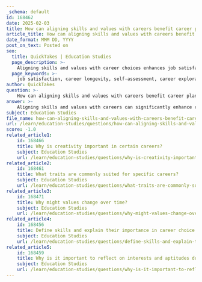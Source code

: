 ```yaml
---
_schema: default
id: 168462
date: 2025-02-03
title: How can aligning skills and values with careers benefit career planning?
article_title: How can aligning skills and values with careers benefit career planning?
date_format: MMM DD, YYYY
post_on_text: Posted on
seo:
  title: QuickTakes | Education Studies
  page_description: >-
    Aligning skills and values with career choices enhances job satisfaction, fosters career longevity, assists in effective self-assessment, aids targeted career exploration, promotes a holistic approach to career planning, and encourages adaptability in a changing job market.
  page_keywords: >-
    job satisfaction, career longevity, self-assessment, career exploration, holistic career planning, adaptability, skills alignment, values alignment, career paths, personal fulfillment
author: QuickTakes
question: >-
    How can aligning skills and values with careers benefit career planning?
answer: >-
    Aligning skills and values with careers can significantly enhance career planning in several ways:\n\n1. **Increased Job Satisfaction**: When individuals choose careers that resonate with their personal skills and values, they are more likely to find their work fulfilling. This alignment fosters a sense of purpose and motivation, leading to higher job satisfaction. For instance, someone who values creativity may thrive in artistic fields, while a person who prioritizes helping others might find fulfillment in healthcare or social work.\n\n2. **Enhanced Career Longevity**: Careers that align with personal values often result in greater commitment and lower turnover rates. When individuals feel that their work reflects their beliefs and passions, they are more likely to remain in their roles long-term. This stability can reduce the stress and uncertainty associated with frequent job changes.\n\n3. **Effective Self-Assessment**: Tools like the Skills Matcher and self-assessment questionnaires help individuals evaluate their skills and identify personal strengths. By understanding their abilities, individuals can make informed decisions about which career paths to pursue. For example, a person who excels in mathematics and data analysis might explore careers in engineering or data science.\n\n4. **Career Exploration**: Aligning skills and values allows for a more targeted exploration of career options. By identifying specific skills and values, individuals can focus on careers that are a good fit. For instance, someone who enjoys interpersonal relationships may find rewarding opportunities in fields like human resources or counseling.\n\n5. **Holistic Career Planning**: The process of aligning skills and values encourages a comprehensive approach to career planning. It involves not only assessing one's abilities but also reflecting on personal values and interests. This holistic view can lead to unexpected yet fulfilling career paths, as individuals discover roles that resonate with their true selves.\n\n6. **Adaptability and Flexibility**: Understanding the interplay between skills and values can also foster adaptability. As individuals gain new skills or their values evolve, they can reassess their career paths and make necessary adjustments. This flexibility is crucial in today’s rapidly changing job market.\n\nIn summary, aligning skills and values with career choices is essential for effective career planning. It leads to greater job satisfaction, career longevity, and a more focused exploration of opportunities, ultimately guiding individuals toward fulfilling and successful careers.
subject: Education Studies
file_name: how-can-aligning-skills-and-values-with-careers-benefit-career-planning.md
url: /learn/education-studies/questions/how-can-aligning-skills-and-values-with-careers-benefit-career-planning
score: -1.0
related_article1:
    id: 168466
    title: Why is creativity important in certain careers?
    subject: Education Studies
    url: /learn/education-studies/questions/why-is-creativity-important-in-certain-careers
related_article2:
    id: 168461
    title: What traits are commonly suited for specific careers?
    subject: Education Studies
    url: /learn/education-studies/questions/what-traits-are-commonly-suited-for-specific-careers
related_article3:
    id: 168471
    title: Why might values change over time?
    subject: Education Studies
    url: /learn/education-studies/questions/why-might-values-change-over-time
related_article4:
    id: 168456
    title: Define skills and explain their importance in career choice.
    subject: Education Studies
    url: /learn/education-studies/questions/define-skills-and-explain-their-importance-in-career-choice
related_article5:
    id: 168459
    title: Why is it important to reflect on interests and aptitudes during self-assessment?
    subject: Education Studies
    url: /learn/education-studies/questions/why-is-it-important-to-reflect-on-interests-and-aptitudes-during-selfassessment
---
```


&nbsp;